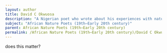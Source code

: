 ```yaml
---
layout: author
title: David C Okwuosa
description: "A Nigerian poet who wrote about his experiences with nature, emphasizing the influence of the African landscape on cultural identity and heritage."
subject: "African Nature Poets (19th–Early 20th century)"
parent: African Nature Poets (19th–Early 20th century)
permalink: /African Nature Poets (19th–Early 20th century)/David C Okwuosa/
---
```


does this matter?
